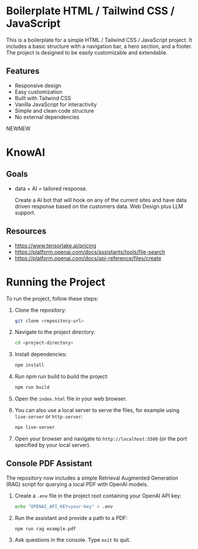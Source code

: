 <!-- create a readme file letting the user know this is a boiler plate using HTML / Tailwind CSS / JavaScript -->

# Boilerplate HTML / Tailwind CSS / JavaScript

This is a boilerplate for a simple HTML / Tailwind CSS / JavaScript project. It includes a basic structure with a navigation bar, a hero section, and a footer. The project is designed to be easily customizable and extendable.

## Features

- Responsive design
- Easy customization
- Built with Tailwind CSS
- Vanilla JavaScript for interactivity
- Simple and clean code structure
- No external dependencies

NEWNEW

# KnowAI

## Goals

- data + AI = tailored response.

  Create a AI bot that will hook on any of the current sites and have data driven response based on the customers data. Web Design plus LLM support.

## Resources

- https://www.tensorlake.ai/pricing
- https://platform.openai.com/docs/assistants/tools/file-search
- https://platform.openai.com/docs/api-reference/files/create

# Running the Project

To run the project, follow these steps:

1. Clone the repository:
   ```bash
   git clone <repository-url>
   ```
2. Navigate to the project directory:

   ```bash
   cd <project-directory>
   ```

3. Install dependencies:

   ```bash
   npm install
   ```

4. Run npm run build to build the project:

   ```bash
   npm run build
   ```

5. Open the `index.html` file in your web browser.
6. You can also use a local server to serve the files, for example using `live-server` or `http-server`:
   ```bash
   npx live-server
   ```
7. Open your browser and navigate to `http://localhost:5500` (or the port specified by your local server).

## Console PDF Assistant

The repository now includes a simple Retrieval Augmented Generation (RAG) script for querying a local PDF with OpenAI models.

1. Create a `.env` file in the project root containing your OpenAI API key:
   ```bash
   echo "OPENAI_API_KEY=your-key" > .env
   ```
2. Run the assistant and provide a path to a PDF:
   ```bash
   npm run rag example.pdf
   ```
3. Ask questions in the console. Type `exit` to quit.
